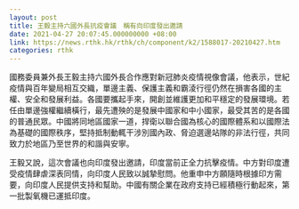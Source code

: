```yaml
---
layout: post
title: 王毅主持六國外長抗疫會議　稱有向印度發出邀請
date: 2021-04-27 20:07:45.000000000 +08:00
link: https://news.rthk.hk/rthk/ch/component/k2/1588017-20210427.htm
categories: rthk
---
```


國務委員兼外長王毅主持六國外長合作應對新冠肺炎疫情視像會議，他表示，世紀疫情與百年變局相互交織，單邊主義、保護主義和霸淩行徑仍然在損害各國的主權、安全和發展利益。各國要攜起手來，開創並維護更加和平穩定的發展環境。若任由單邊強權繼續橫行，最先遭殃的是發展中國家和中小國家，最受其苦的是各國的普通民眾。中國將同地區國家一道，捍衛以聯合國為核心的國際體系和以國際法為基礎的國際秩序，堅持抵制動輒干涉別國內政、脅迫選邊站隊的非法行徑，共同致力於地區乃至世界的和諧與安寧。

王毅又說，這次會議也向印度發出邀請，印度當前正全力抗擊疫情。中方對印度遭受疫情肆虐深表同情，向印度人民致以誠摯慰問。他重申中方願隨時根據印方需要，向印度人民提供支持和幫助。中國有關企業在政府支持已經積極行動起來，第一批製氧機已運抵印度。
